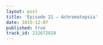```yaml
---
layout: post
title: 'Episode 21 – Achromatopsia'
date: 2015-12-07
published: true
track_id: 232672828
---
```

<div class='list post-player' track='{{page.track_id}}'></div>